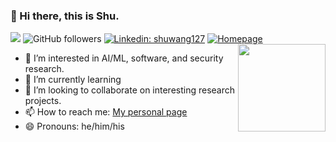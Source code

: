### 👋 Hi there, this is Shu.  
![](https://visitor-badge.glitch.me/badge?page_id=shuwang127)
![GitHub followers](https://img.shields.io/github/followers/shuwang127?label=Follow&style=social)
[![Linkedin: shuwang127](https://img.shields.io/badge/-shuwang127-blue?style=flat-square&logo=Linkedin&logoColor=white&link=https://www.linkedin.com/in/shuwang127/)](https://www.linkedin.com/in/shuwang127/)
[![Homepage](https://img.shields.io/badge/Homepage-46a2f1.svg?&style=flat-square&logo=Google-Chrome&logoColor=white&link=https://shuwang127.github.io/)](https://shuwang127.github.io/)
<img align="right" height="140em" src="https://github-readme-stats.vercel.app/api?username=shuwang127&show_icons=true&hide_border=true&count_private=true&hide_title=true" />

- 👀 I’m interested in AI/ML, software, and security research.
- 🌱 I’m currently learning 
- 💞️ I’m looking to collaborate on interesting research projects.
- 📫 How to reach me: [My personal page](https://shuwang127.github.io)
- 😄 Pronouns: he/him/his
